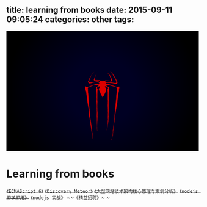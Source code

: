 title: learning from books
date: 2015-09-11 09:05:24
categories: other
tags:
---

![](/images/s16.jpg)
# Learning from books
~~`《ECMAScript 6》`~~
~~`《Discovery Meteor》`~~
~~`《大型网站技术架构核心原理与案例分析》`~~
~~`《nodejs 即学即用》`~~
`《nodejs 实战》`
~~`《精益招聘》`~	~